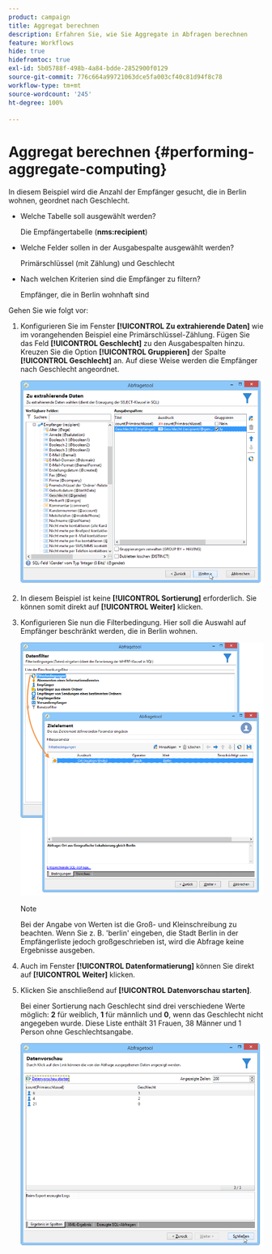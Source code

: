 ```yaml
---
product: campaign
title: Aggregat berechnen
description: Erfahren Sie, wie Sie Aggregate in Abfragen berechnen
feature: Workflows
hide: true
hidefromtoc: true
exl-id: 5b05788f-498b-4a84-bdde-2852900f0129
source-git-commit: 776c664a99721063dce5fa003cf40c81d94f8c78
workflow-type: tm+mt
source-wordcount: '245'
ht-degree: 100%

---
```


# Aggregat berechnen {#performing-aggregate-computing}



In diesem Beispiel wird die Anzahl der Empfänger gesucht, die in Berlin wohnen, geordnet nach Geschlecht.

* Welche Tabelle soll ausgewählt werden?

  Die Empfängertabelle (**nms:recipient**)

* Welche Felder sollen in der Ausgabespalte ausgewählt werden?

  Primärschlüssel (mit Zählung) und Geschlecht

* Nach welchen Kriterien sind die Empfänger zu filtern?

  Empfänger, die in Berlin wohnhaft sind

Gehen Sie wie folgt vor:

1. Konfigurieren Sie im Fenster **[!UICONTROL Zu extrahierende Daten]** wie im vorangehenden Beispiel eine Primärschlüssel-Zählung. Fügen Sie das Feld **[!UICONTROL Geschlecht]** zu den Ausgabespalten hinzu. Kreuzen Sie die Option **[!UICONTROL Gruppieren]** der Spalte **[!UICONTROL Geschlecht]** an. Auf diese Weise werden die Empfänger nach Geschlecht angeordnet.

   ![](assets/query_editor_nveau_27.png)

1. In diesem Beispiel ist keine **[!UICONTROL Sortierung]** erforderlich. Sie können somit direkt auf **[!UICONTROL Weiter]** klicken.
1. Konfigurieren Sie nun die Filterbedingung. Hier soll die Auswahl auf Empfänger beschränkt werden, die in Berlin wohnen.

   ![](assets/query_editor_22.png)

   >[!NOTE]
   >
   >Bei der Angabe von Werten ist die Groß- und Kleinschreibung zu beachten. Wenn Sie z. B. &#39;berlin&#39; eingeben, die Stadt Berlin in der Empfängerliste jedoch großgeschrieben ist, wird die Abfrage keine Ergebnisse ausgeben.

1. Auch im Fenster **[!UICONTROL Datenformatierung]** können Sie direkt auf **[!UICONTROL Weiter]** klicken.
1. Klicken Sie anschließend auf **[!UICONTROL Datenvorschau starten]**.

   Bei einer Sortierung nach Geschlecht sind drei verschiedene Werte möglich: **2** für weiblich, **1** für männlich und **0**, wenn das Geschlecht nicht angegeben wurde. Diese Liste enthält 31 Frauen, 38 Männer und 1 Person ohne Geschlechtsangabe.

   ![](assets/query_editor_agregat_04.png)
